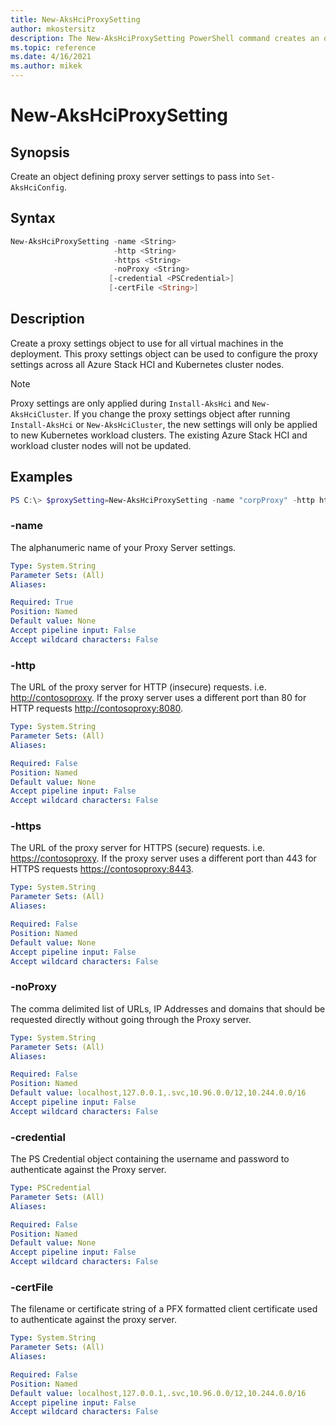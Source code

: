 ```yaml
---
title: New-AksHciProxySetting
author: mkostersitz
description: The New-AksHciProxySetting PowerShell command creates an object for a new proxy configuration.
ms.topic: reference
ms.date: 4/16/2021
ms.author: mikek
---
```


# New-AksHciProxySetting

## Synopsis
Create an object defining proxy server settings to pass into `Set-AksHciConfig`.

## Syntax
```powershell
New-AksHciProxySetting -name <String>
                       -http <String>
                       -https <String>
                       -noProxy <String>
                      [-credential <PSCredential>]
                      [-certFile <String>]
```

## Description
Create a proxy settings object to use for all virtual machines in the deployment. This proxy settings object can be used to configure the proxy settings across all Azure Stack HCI and Kubernetes cluster nodes.

> [!Note]
> Proxy settings are only applied during `Install-AksHci` and `New-AksHciCluster`. If you change the proxy settings object after running `Install-AksHci` or `New-AksHciCluster`, the new settings will only be applied to new Kubernetes workload clusters. The existing Azure Stack HCI and workload cluster nodes will not be updated.

## Examples

```powershell
PS C:\> $proxySetting=New-AksHciProxySetting -name "corpProxy" -http http://contosoproxy:8080 -https https://contosoproxy:8443 -noProxy localhost,127.0.0.1,.svc,10.96.0.0/12,10.244.0.0/16 -credential $proxyCredential
```

### -name

The alphanumeric name of your Proxy Server settings.

```yaml
Type: System.String
Parameter Sets: (All)
Aliases:

Required: True
Position: Named
Default value: None
Accept pipeline input: False
Accept wildcard characters: False
```

### -http

The URL of the proxy server for HTTP (insecure) requests. i.e. <http://contosoproxy>.
If the proxy server uses a different port than 80 for HTTP requests <http://contosoproxy:8080>.

```yaml
Type: System.String
Parameter Sets: (All)
Aliases:

Required: False
Position: Named
Default value: None
Accept pipeline input: False
Accept wildcard characters: False
```

### -https

The URL of the proxy server for HTTPS (secure) requests. i.e. <https://contosoproxy>.
If the proxy server uses a different port than 443 for HTTPS requests <https://contosoproxy:8443>.

```yaml
Type: System.String
Parameter Sets: (All)
Aliases:

Required: False
Position: Named
Default value: None
Accept pipeline input: False
Accept wildcard characters: False
```

### -noProxy

The comma delimited list of URLs, IP Addresses and domains that should be requested directly without going through the Proxy server.

```yaml
Type: System.String
Parameter Sets: (All)
Aliases:

Required: False
Position: Named
Default value: localhost,127.0.0.1,.svc,10.96.0.0/12,10.244.0.0/16
Accept pipeline input: False
Accept wildcard characters: False
```

### -credential

The PS Credential object containing the username and password to authenticate against the Proxy server.

```yaml
Type: PSCredential
Parameter Sets: (All)
Aliases:

Required: False
Position: Named
Default value: None
Accept pipeline input: False
Accept wildcard characters: False
```

### -certFile

The filename or certificate string of a PFX formatted client certificate used to authenticate against the proxy server.

```yaml
Type: System.String
Parameter Sets: (All)
Aliases:

Required: False
Position: Named
Default value: localhost,127.0.0.1,.svc,10.96.0.0/12,10.244.0.0/16
Accept pipeline input: False
Accept wildcard characters: False
```

